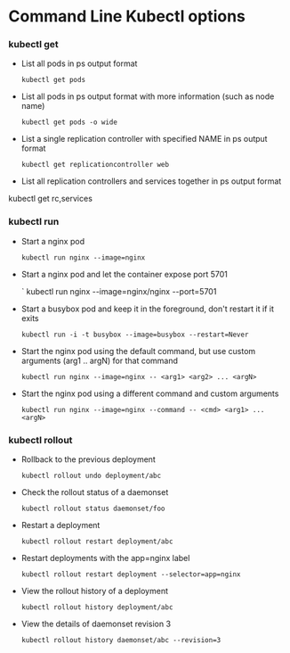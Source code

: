 # Command Line Kubectl options

### kubectl get

- List all pods in ps output format

    ` kubectl get pods `

- List all pods in ps output format with more information (such as node name)

    ` kubectl get pods -o wide `

- List a single replication controller with specified NAME in ps output format

    ` kubectl get replicationcontroller web `

- List all replication controllers and services together in ps output format

kubectl get rc,services

### kubectl run

- Start a nginx pod

    ` kubectl run nginx --image=nginx `

- Start a nginx pod and let the container expose port 5701

    ` kubectl run nginx --image=nginx/nginx --port=5701 
    
- Start a busybox pod and keep it in the foreground, don't restart it if it exits

    ` kubectl run -i -t busybox --image=busybox --restart=Never `

- Start the nginx pod using the default command, but use custom arguments (arg1 .. argN) for that command

    ` kubectl run nginx --image=nginx -- <arg1> <arg2> ... <argN> `

- Start the nginx pod using a different command and custom arguments

    ` kubectl run nginx --image=nginx --command -- <cmd> <arg1> ... <argN> `

### kubectl rollout

- Rollback to the previous deployment

    ` kubectl rollout undo deployment/abc `

- Check the rollout status of a daemonset

    ` kubectl rollout status daemonset/foo `

- Restart a deployment

    ` kubectl rollout restart deployment/abc `

- Restart deployments with the app=nginx label

    ` kubectl rollout restart deployment --selector=app=nginx `

- View the rollout history of a deployment

    ` kubectl rollout history deployment/abc `

- View the details of daemonset revision 3

    ` kubectl rollout history daemonset/abc --revision=3 `